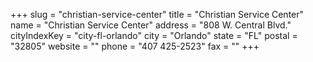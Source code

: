 +++
slug = "christian-service-center"
title = "Christian Service Center"
name = "Christian Service Center"
address = "808 W. Central Blvd."
cityIndexKey = "city-fl-orlando"
city = "Orlando"
state = "FL"
postal = "32805"
website = ""
phone = "407 425-2523"
fax = ""
+++
